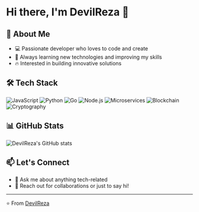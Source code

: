 # Hi there, I'm DevilReza 👋

## 🚀 About Me
- 💻 Passionate developer who loves to code and create
- 🌱 Always learning new technologies and improving my skills
- 🔥 Interested in building innovative solutions

## 🛠️ Tech Stack
![JavaScript](https://img.shields.io/badge/-JavaScript-F7DF1E?style=flat-square&logo=javascript&logoColor=black)
![Python](https://img.shields.io/badge/-Python-3776AB?style=flat-square&logo=python&logoColor=white)
![Go](https://img.shields.io/badge/-Go-00ADD8?style=flat-square&logo=go&logoColor=white)
![Node.js](https://img.shields.io/badge/-Node.js-339933?style=flat-square&logo=node.js&logoColor=white)
![Microservices](https://img.shields.io/badge/-Microservices-FF6B6B?style=flat-square&logo=microgenetics&logoColor=white)
![Blockchain](https://img.shields.io/badge/-Blockchain-121D33?style=flat-square&logo=blockchain&logoColor=white)
![Cryptography](https://img.shields.io/badge/-Cryptography-8B5CF6?style=flat-square&logo=letsencrypt&logoColor=white)

## 📊 GitHub Stats
![DevilReza's GitHub stats](https://github-readme-stats.vercel.app/api?username=devilreza&show_icons=true&theme=dark)

## 📫 Let's Connect
- 💬 Ask me about anything tech-related
- 📧 Reach out for collaborations or just to say hi!

---
⭐️ From [DevilReza](https://github.com/devilreza)
